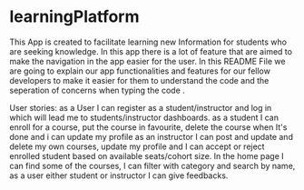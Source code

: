 # learningPlatform
This App is created to facilitate learning new Information for students who are seeking knowledge. In this app there is a lot of feature 
that are aimed to make the navigation in the app easier for the user. 
In this README File we are going to explain our app functionalities and features for our fellow developers to make it easier for them to understand the code and the seperation of concerns when typing the code .

User stories:
as a User I can register as a student/instructor and log in which will lead me to students/instructor dashboards.
as a student I can enroll for a course, put the course in favourite, delete the course when It's done and i can update my profile
as an instructor I can post and update and delete my own courses, update my profile and I can accept or reject enrolled student based on available seats/cohort size.
In the home page I can find some of the courses, I can filter with category and search by name, 
as a user either student or instructor I can give feedbacks.